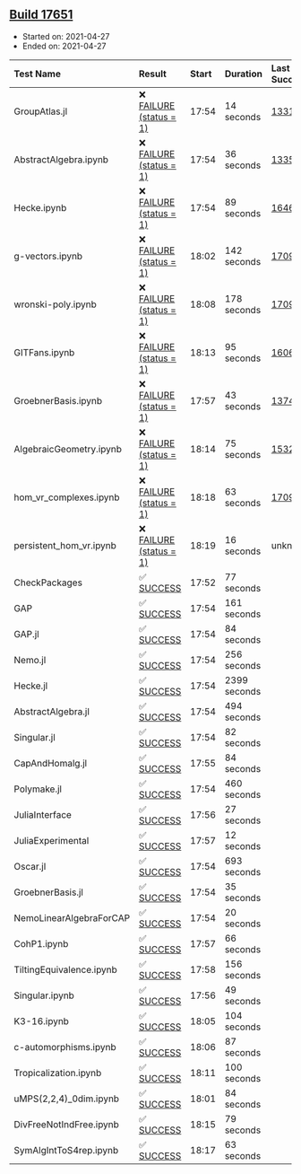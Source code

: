 ## [Build 17651](https://oscarci.mathematik.uni-kl.de/job/oscar/17651/)

* Started on: 2021-04-27
* Ended on: 2021-04-27

| Test Name    | Result | Start | Duration | Last Success | First Failure |
|:-------------|:-------|:------|:---------|:-------------|:--------------|
| GroupAtlas.jl | ❌ [FAILURE (status = 1)](https://oscarci.mathematik.uni-kl.de/job/oscar/17651/artifact/logs/build-17651/GroupAtlas.jl.log) | 17:54 | 14 seconds | [13311](https://oscarci.mathematik.uni-kl.de/job/oscar/13311/) | [13312](https://oscarci.mathematik.uni-kl.de/job/oscar/13312/) |
| AbstractAlgebra.ipynb | ❌ [FAILURE (status = 1)](https://oscarci.mathematik.uni-kl.de/job/oscar/17651/artifact/logs/build-17651/AbstractAlgebra.ipynb.log) | 17:54 | 36 seconds | [13355](https://oscarci.mathematik.uni-kl.de/job/oscar/13355/) | [13356](https://oscarci.mathematik.uni-kl.de/job/oscar/13356/) |
| Hecke.ipynb | ❌ [FAILURE (status = 1)](https://oscarci.mathematik.uni-kl.de/job/oscar/17651/artifact/logs/build-17651/Hecke.ipynb.log) | 17:54 | 89 seconds | [16463](https://oscarci.mathematik.uni-kl.de/job/oscar/16463/) | [16464](https://oscarci.mathematik.uni-kl.de/job/oscar/16464/) |
| g-vectors.ipynb | ❌ [FAILURE (status = 1)](https://oscarci.mathematik.uni-kl.de/job/oscar/17651/artifact/logs/build-17651/g-vectors.ipynb.log) | 18:02 | 142 seconds | [17099](https://oscarci.mathematik.uni-kl.de/job/oscar/17099/) | [17100](https://oscarci.mathematik.uni-kl.de/job/oscar/17100/) |
| wronski-poly.ipynb | ❌ [FAILURE (status = 1)](https://oscarci.mathematik.uni-kl.de/job/oscar/17651/artifact/logs/build-17651/wronski-poly.ipynb.log) | 18:08 | 178 seconds | [17098](https://oscarci.mathematik.uni-kl.de/job/oscar/17098/) | [17099](https://oscarci.mathematik.uni-kl.de/job/oscar/17099/) |
| GITFans.ipynb | ❌ [FAILURE (status = 1)](https://oscarci.mathematik.uni-kl.de/job/oscar/17651/artifact/logs/build-17651/GITFans.ipynb.log) | 18:13 | 95 seconds | [16068](https://oscarci.mathematik.uni-kl.de/job/oscar/16068/) | [16069](https://oscarci.mathematik.uni-kl.de/job/oscar/16069/) |
| GroebnerBasis.ipynb | ❌ [FAILURE (status = 1)](https://oscarci.mathematik.uni-kl.de/job/oscar/17651/artifact/logs/build-17651/GroebnerBasis.ipynb.log) | 17:57 | 43 seconds | [13748](https://oscarci.mathematik.uni-kl.de/job/oscar/13748/) | [13749](https://oscarci.mathematik.uni-kl.de/job/oscar/13749/) |
| AlgebraicGeometry.ipynb | ❌ [FAILURE (status = 1)](https://oscarci.mathematik.uni-kl.de/job/oscar/17651/artifact/logs/build-17651/AlgebraicGeometry.ipynb.log) | 18:14 | 75 seconds | [15322](https://oscarci.mathematik.uni-kl.de/job/oscar/15322/) | [15323](https://oscarci.mathematik.uni-kl.de/job/oscar/15323/) |
| hom_vr_complexes.ipynb | ❌ [FAILURE (status = 1)](https://oscarci.mathematik.uni-kl.de/job/oscar/17651/artifact/logs/build-17651/hom_vr_complexes.ipynb.log) | 18:18 | 63 seconds | [17099](https://oscarci.mathematik.uni-kl.de/job/oscar/17099/) | [17100](https://oscarci.mathematik.uni-kl.de/job/oscar/17100/) |
| persistent_hom_vr.ipynb | ❌ [FAILURE (status = 1)](https://oscarci.mathematik.uni-kl.de/job/oscar/17651/artifact/logs/build-17651/persistent_hom_vr.ipynb.log) | 18:19 | 16 seconds | unknown | unknown |
| CheckPackages | ✅ [SUCCESS](https://oscarci.mathematik.uni-kl.de/job/oscar/17651/artifact/logs/build-17651/CheckPackages.log) | 17:52 | 77 seconds |  |  |
| GAP | ✅ [SUCCESS](https://oscarci.mathematik.uni-kl.de/job/oscar/17651/artifact/logs/build-17651/GAP.log) | 17:54 | 161 seconds |  |  |
| GAP.jl | ✅ [SUCCESS](https://oscarci.mathematik.uni-kl.de/job/oscar/17651/artifact/logs/build-17651/GAP.jl.log) | 17:54 | 84 seconds |  |  |
| Nemo.jl | ✅ [SUCCESS](https://oscarci.mathematik.uni-kl.de/job/oscar/17651/artifact/logs/build-17651/Nemo.jl.log) | 17:54 | 256 seconds |  |  |
| Hecke.jl | ✅ [SUCCESS](https://oscarci.mathematik.uni-kl.de/job/oscar/17651/artifact/logs/build-17651/Hecke.jl.log) | 17:54 | 2399 seconds |  |  |
| AbstractAlgebra.jl | ✅ [SUCCESS](https://oscarci.mathematik.uni-kl.de/job/oscar/17651/artifact/logs/build-17651/AbstractAlgebra.jl.log) | 17:54 | 494 seconds |  |  |
| Singular.jl | ✅ [SUCCESS](https://oscarci.mathematik.uni-kl.de/job/oscar/17651/artifact/logs/build-17651/Singular.jl.log) | 17:54 | 82 seconds |  |  |
| CapAndHomalg.jl | ✅ [SUCCESS](https://oscarci.mathematik.uni-kl.de/job/oscar/17651/artifact/logs/build-17651/CapAndHomalg.jl.log) | 17:55 | 84 seconds |  |  |
| Polymake.jl | ✅ [SUCCESS](https://oscarci.mathematik.uni-kl.de/job/oscar/17651/artifact/logs/build-17651/Polymake.jl.log) | 17:54 | 460 seconds |  |  |
| JuliaInterface | ✅ [SUCCESS](https://oscarci.mathematik.uni-kl.de/job/oscar/17651/artifact/logs/build-17651/JuliaInterface.log) | 17:56 | 27 seconds |  |  |
| JuliaExperimental | ✅ [SUCCESS](https://oscarci.mathematik.uni-kl.de/job/oscar/17651/artifact/logs/build-17651/JuliaExperimental.log) | 17:57 | 12 seconds |  |  |
| Oscar.jl | ✅ [SUCCESS](https://oscarci.mathematik.uni-kl.de/job/oscar/17651/artifact/logs/build-17651/Oscar.jl.log) | 17:54 | 693 seconds |  |  |
| GroebnerBasis.jl | ✅ [SUCCESS](https://oscarci.mathematik.uni-kl.de/job/oscar/17651/artifact/logs/build-17651/GroebnerBasis.jl.log) | 17:54 | 35 seconds |  |  |
| NemoLinearAlgebraForCAP | ✅ [SUCCESS](https://oscarci.mathematik.uni-kl.de/job/oscar/17651/artifact/logs/build-17651/NemoLinearAlgebraForCAP.log) | 17:54 | 20 seconds |  |  |
| CohP1.ipynb | ✅ [SUCCESS](https://oscarci.mathematik.uni-kl.de/job/oscar/17651/artifact/logs/build-17651/CohP1.ipynb.log) | 17:57 | 66 seconds |  |  |
| TiltingEquivalence.ipynb | ✅ [SUCCESS](https://oscarci.mathematik.uni-kl.de/job/oscar/17651/artifact/logs/build-17651/TiltingEquivalence.ipynb.log) | 17:58 | 156 seconds |  |  |
| Singular.ipynb | ✅ [SUCCESS](https://oscarci.mathematik.uni-kl.de/job/oscar/17651/artifact/logs/build-17651/Singular.ipynb.log) | 17:56 | 49 seconds |  |  |
| K3-16.ipynb | ✅ [SUCCESS](https://oscarci.mathematik.uni-kl.de/job/oscar/17651/artifact/logs/build-17651/K3-16.ipynb.log) | 18:05 | 104 seconds |  |  |
| c-automorphisms.ipynb | ✅ [SUCCESS](https://oscarci.mathematik.uni-kl.de/job/oscar/17651/artifact/logs/build-17651/c-automorphisms.ipynb.log) | 18:06 | 87 seconds |  |  |
| Tropicalization.ipynb | ✅ [SUCCESS](https://oscarci.mathematik.uni-kl.de/job/oscar/17651/artifact/logs/build-17651/Tropicalization.ipynb.log) | 18:11 | 100 seconds |  |  |
| uMPS(2,2,4)_0dim.ipynb | ✅ [SUCCESS](https://oscarci.mathematik.uni-kl.de/job/oscar/17651/artifact/logs/build-17651/uMPS-2-2-4-_0dim.ipynb.log) | 18:01 | 84 seconds |  |  |
| DivFreeNotIndFree.ipynb | ✅ [SUCCESS](https://oscarci.mathematik.uni-kl.de/job/oscar/17651/artifact/logs/build-17651/DivFreeNotIndFree.ipynb.log) | 18:15 | 79 seconds |  |  |
| SymAlgIntToS4rep.ipynb | ✅ [SUCCESS](https://oscarci.mathematik.uni-kl.de/job/oscar/17651/artifact/logs/build-17651/SymAlgIntToS4rep.ipynb.log) | 18:17 | 63 seconds |  |  |
